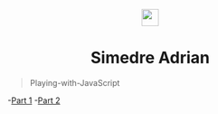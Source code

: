 <p align="center">
  <img align="center" height=30px src='https://i.imgur.com/sXGX7wA.png'>
  <h1 align="center">Simedre Adrian</h1>
</p>

> Playing-with-JavaScript

<!-- -[Part 1](https://simedre.github.io/Playing-with-JavaScript/blob/master/part1/index.html) -->
  -[Part 1](http://htmlpreview.github.io/?https://github.com/Simedre/Playing-with-JavaScript/blob/master/part1/index.html)
  -[Part 2](http://htmlpreview.github.io/?https://github.com/Simedre/Playing-with-JavaScript/blob/master/part2/index.html)
